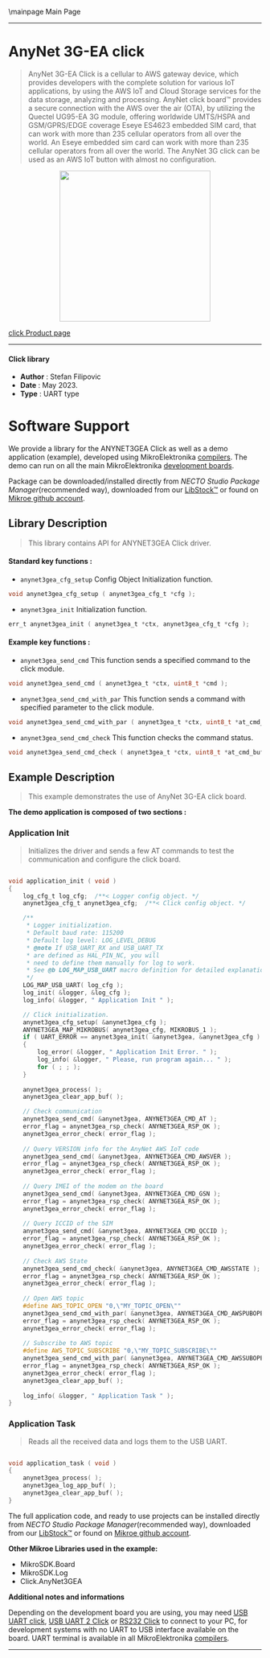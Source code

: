 \mainpage Main Page

---
# AnyNet 3G-EA click

> AnyNet 3G-EA Click is a cellular to AWS gateway device, which provides developers with the complete solution for various IoT applications, by using the AWS IoT and Cloud Storage services for the data storage, analyzing and processing. AnyNet click board™ provides a secure connection with the AWS over the air (OTA), by utilizing the Quectel UG95-EA 3G module,  offering worldwide UMTS/HSPA and GSM/GPRS/EDGE coverage Eseye ES4623 embedded SIM card, that can work with more than 235 cellular operators from all over the world. An Eseye embedded sim card can work with more than 235 cellular operators from all over the world. The AnyNet 3G click can be used as an AWS IoT button with almost no configuration.

<p align="center">
  <img src="https://download.mikroe.com/images/click_for_ide/anynet3gea_click.png" height=300px>
</p>

[click Product page](https://www.mikroe.com/anynet-3g-ea-click)

---


#### Click library

- **Author**        : Stefan Filipovic
- **Date**          : May 2023.
- **Type**          : UART type


# Software Support

We provide a library for the ANYNET3GEA Click
as well as a demo application (example), developed using MikroElektronika
[compilers](https://www.mikroe.com/necto-studio).
The demo can run on all the main MikroElektronika [development boards](https://www.mikroe.com/development-boards).

Package can be downloaded/installed directly from *NECTO Studio Package Manager*(recommended way), downloaded from our [LibStock&trade;](https://libstock.mikroe.com) or found on [Mikroe github account](https://github.com/MikroElektronika/mikrosdk_click_v2/tree/master/clicks).

## Library Description

> This library contains API for ANYNET3GEA Click driver.

#### Standard key functions :

- `anynet3gea_cfg_setup` Config Object Initialization function.
```c
void anynet3gea_cfg_setup ( anynet3gea_cfg_t *cfg );
```

- `anynet3gea_init` Initialization function.
```c
err_t anynet3gea_init ( anynet3gea_t *ctx, anynet3gea_cfg_t *cfg );
```

#### Example key functions :

- `anynet3gea_send_cmd` This function sends a specified command to the click module.
```c
void anynet3gea_send_cmd ( anynet3gea_t *ctx, uint8_t *cmd );
```

- `anynet3gea_send_cmd_with_par` This function sends a command with specified parameter to the click module.
```c
void anynet3gea_send_cmd_with_par ( anynet3gea_t *ctx, uint8_t *at_cmd_buf, uint8_t *param_buf );
```

- `anynet3gea_send_cmd_check` This function checks the command status.
```c
void anynet3gea_send_cmd_check ( anynet3gea_t *ctx, uint8_t *at_cmd_buf );
```

## Example Description

> This example demonstrates the use of AnyNet 3G-EA click board.

**The demo application is composed of two sections :**

### Application Init

> Initializes the driver and sends a few AT commands to test the communication and configure the click board.

```c

void application_init ( void ) 
{
    log_cfg_t log_cfg;  /**< Logger config object. */
    anynet3gea_cfg_t anynet3gea_cfg;  /**< Click config object. */

    /**
     * Logger initialization.
     * Default baud rate: 115200
     * Default log level: LOG_LEVEL_DEBUG
     * @note If USB_UART_RX and USB_UART_TX
     * are defined as HAL_PIN_NC, you will
     * need to define them manually for log to work.
     * See @b LOG_MAP_USB_UART macro definition for detailed explanation.
     */
    LOG_MAP_USB_UART( log_cfg );
    log_init( &logger, &log_cfg );
    log_info( &logger, " Application Init " );

    // Click initialization.
    anynet3gea_cfg_setup( &anynet3gea_cfg );
    ANYNET3GEA_MAP_MIKROBUS( anynet3gea_cfg, MIKROBUS_1 );
    if ( UART_ERROR == anynet3gea_init( &anynet3gea, &anynet3gea_cfg ) )
    {
        log_error( &logger, " Application Init Error. " );
        log_info( &logger, " Please, run program again... " );
        for ( ; ; );
    }
    
    anynet3gea_process( );
    anynet3gea_clear_app_buf( );

    // Check communication
    anynet3gea_send_cmd( &anynet3gea, ANYNET3GEA_CMD_AT );
    error_flag = anynet3gea_rsp_check( ANYNET3GEA_RSP_OK );
    anynet3gea_error_check( error_flag );
    
    // Query VERSION info for the AnyNet AWS IoT code
    anynet3gea_send_cmd( &anynet3gea, ANYNET3GEA_CMD_AWSVER );
    error_flag = anynet3gea_rsp_check( ANYNET3GEA_RSP_OK );
    anynet3gea_error_check( error_flag );
    
    // Query IMEI of the modem on the board
    anynet3gea_send_cmd( &anynet3gea, ANYNET3GEA_CMD_GSN );
    error_flag = anynet3gea_rsp_check( ANYNET3GEA_RSP_OK );
    anynet3gea_error_check( error_flag );
    
    // Query ICCID of the SIM
    anynet3gea_send_cmd( &anynet3gea, ANYNET3GEA_CMD_QCCID );
    error_flag = anynet3gea_rsp_check( ANYNET3GEA_RSP_OK );
    anynet3gea_error_check( error_flag );
    
    // Check AWS State
    anynet3gea_send_cmd_check( &anynet3gea, ANYNET3GEA_CMD_AWSSTATE );
    error_flag = anynet3gea_rsp_check( ANYNET3GEA_RSP_OK );
    anynet3gea_error_check( error_flag );
    
    // Open AWS topic
    #define AWS_TOPIC_OPEN "0,\"MY_TOPIC_OPEN\""
    anynet3gea_send_cmd_with_par( &anynet3gea, ANYNET3GEA_CMD_AWSPUBOPEN, AWS_TOPIC_OPEN );
    error_flag = anynet3gea_rsp_check( ANYNET3GEA_RSP_OK );
    anynet3gea_error_check( error_flag );
    
    // Subscribe to AWS topic
    #define AWS_TOPIC_SUBSCRIBE "0,\"MY_TOPIC_SUBSCRIBE\""
    anynet3gea_send_cmd_with_par( &anynet3gea, ANYNET3GEA_CMD_AWSSUBOPEN, AWS_TOPIC_SUBSCRIBE );
    error_flag = anynet3gea_rsp_check( ANYNET3GEA_RSP_OK );
    anynet3gea_error_check( error_flag );
    anynet3gea_clear_app_buf( );
    
    log_info( &logger, " Application Task " );
}

```

### Application Task

> Reads all the received data and logs them to the USB UART.

```c

void application_task ( void ) 
{
    anynet3gea_process( );
    anynet3gea_log_app_buf( );
    anynet3gea_clear_app_buf( );
}

```

The full application code, and ready to use projects can be installed directly from *NECTO Studio Package Manager*(recommended way), downloaded from our [LibStock&trade;](https://libstock.mikroe.com) or found on [Mikroe github account](https://github.com/MikroElektronika/mikrosdk_click_v2/tree/master/clicks).

**Other Mikroe Libraries used in the example:**

- MikroSDK.Board
- MikroSDK.Log
- Click.AnyNet3GEA

**Additional notes and informations**

Depending on the development board you are using, you may need
[USB UART click](https://www.mikroe.com/usb-uart-click),
[USB UART 2 Click](https://www.mikroe.com/usb-uart-2-click) or
[RS232 Click](https://www.mikroe.com/rs232-click) to connect to your PC, for
development systems with no UART to USB interface available on the board. UART
terminal is available in all MikroElektronika
[compilers](https://shop.mikroe.com/compilers).

---
